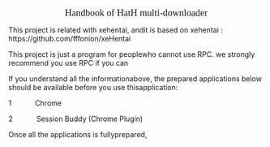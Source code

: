 <p align="center" style="text-align:center"><span style="font-size:14.0pt;font-family:&quot;:,serif">Handbook of HatH multi-downloader</span></p>
<p><span>This project is related with xehentai, andit is based on xehentai : https://github.com/fffonion/xeHentai</span></p>
<p><span>This project is just a program for peoplewho cannot use RPC. we strongly recommend you use RPC if you can</span></p>
<p><span>If you understand all the informationabove, the prepared applications below should be available before you use thisapplication:</span></p>
<p style="margin-left:36.0pt;text-indent:-36.0pt"><span>1<span style="font-variant-numeric:normal;font-stretch:normal;font-size:7pt;font-family:&quot">&nbsp;&nbsp;&nbsp;&nbsp;&nbsp;&nbsp;&nbsp;&nbsp;&nbsp;&nbsp;&nbsp;&nbsp;&nbsp;&nbsp;&nbsp;&nbsp;&nbsp;&nbsp;&nbsp;&nbsp;</span></span><span>Chrome</span></p>
<p style="margin-left:36.0pt;text-indent:-36.0pt"><span>2<span style="font-variant-numeric:normal;font-stretch:normal;font-size:7pt;font-family:&quot">&nbsp;&nbsp;&nbsp;&nbsp;&nbsp;&nbsp;&nbsp;&nbsp;&nbsp;&nbsp;&nbsp;&nbsp;&nbsp;&nbsp;&nbsp;&nbsp;&nbsp;&nbsp;&nbsp;&nbsp;</span></span><span>Session Buddy (Chrome Plugin)</span></p>
<p align="center" style="text-align:center"></p>
<p><span>Once all the applications is fullyprepared,&nbsp;<span style="display:none"></span></span></p>
<p><span><span style="display:none"></span></span></p>
